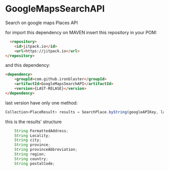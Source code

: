 # GoogleMapsSearchAPI
Search on google maps Places API


for import this dependency on MAVEN
insert this repository in your POM:

```html
  <repository>
    <id>jitpack.io</id>
    <url>https://jitpack.io</url>
</repository>
```

and this dependency:
```html
<dependency>
    <groupId>com.github.ironblaster</groupId>
    <artifactId>GoogleMapsSearchAPI</artifactId>
    <version>{LAST-RELASE}</version>
</dependency>
```


last version have only one method:

```javascript
Collection<PlaceResult> results = SearchPlace.byString(googleAPIKey, languageCode, query);
```

this is the results' structure

```javascript
  	String FormattedAddress;
	String Locality;
	String city;
	String province;
	String provinceAbbreviation;
	String region;
	String country;
	String postalCode;
```

